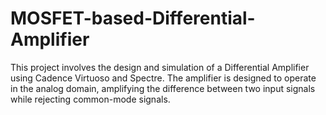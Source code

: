 # MOSFET-based-Differential-Amplifier
This project involves the design and simulation of a Differential Amplifier using Cadence Virtuoso and Spectre. The amplifier is designed to operate in the analog domain, amplifying the difference between two input signals while rejecting common-mode signals.
